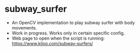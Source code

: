 # subway_surfer

- An OpenCV implementation to play subway surfer with body movements. 
- Work in progress. Works only in certain specific config. 
- Web page to open when the script is running: https://www.kiloo.com/subway-surfers/
